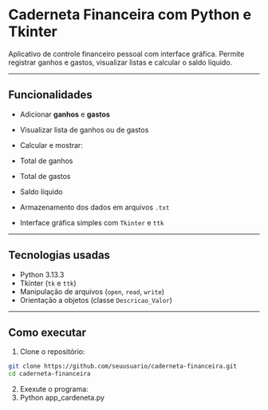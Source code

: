 # Caderneta Financeira com Python e Tkinter

Aplicativo de controle financeiro pessoal com interface gráfica.
Permite registrar ganhos e gastos, visualizar listas e calcular o saldo líquido.

---

##  Funcionalidades

*  Adicionar **ganhos** e **gastos**
*  Visualizar lista de ganhos ou de gastos
*  Calcular e mostrar:

  * Total de ganhos
  * Total de gastos
  * Saldo líquido
* Armazenamento dos dados em arquivos `.txt`
* Interface gráfica simples com `Tkinter` e `ttk`

---

## Tecnologias usadas

* Python 3.13.3
* Tkinter (`tk` e `ttk`)
* Manipulação de arquivos (`open`, `read`, `write`)
* Orientação a objetos (classe `Descricao_Valor`)

---

##  Como executar

1. Clone o repositório:

```bash
git clone https://github.com/seuusuario/caderneta-financeira.git
cd caderneta-financeira
```
2. Exexute o programa:
3. Python app_cardeneta.py
